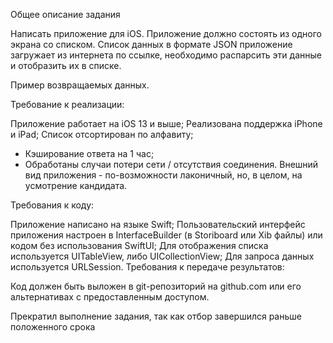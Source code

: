 Общее описание задания

Написать приложение для iOS. Приложение должно состоять из одного экрана со списком. Список данных в формате JSON приложение загружает из интернета по ссылке, необходимо распарсить эти данные и отобразить их в списке.

Пример возвращаемых данных.

Требование к реализации:

Приложение работает на iOS 13 и выше;
Реализована поддержка iPhone и iPad;
Список отсортирован по алфавиту;
* Кэширование ответа на 1 час;
* Обработаны случаи потери сети / отсутствия соединения.
Внешний вид приложения - по-возможности лаконичный, но, в целом, на усмотрение кандидата.

Требования к коду:

Приложение написано на языке Swift;
Пользовательский интерфейс приложения настроен в InterfaceBuilder (в Storiboard или Xib файлы) или кодом без использования SwiftUI;
Для отображения списка используется UITableView, либо UICollectionView;
Для запроса данных используется URLSession.
Требования к передаче результатов:

Код должен быть выложен в git-репозиторий на github.com или его альтернативах с предоставленным доступом.

Прекратил выполнение задания, так как отбор завершился раньше положенного срока
